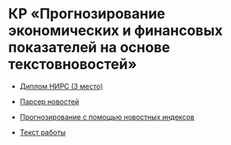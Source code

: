 # КР «Прогнозирование экономических и финансовых показателей на основе текстовновостей»

* [Диплом НИРС (3 место)](https://github.com/hardesttype/task_examples/blob/609b1135ad67b078baf44ccd48e341f178948552/course_work_2020-2021/NSRazuvaev_diploma.pdf)

* [Парсер новостей](https://github.com/hardesttype/task_examples/blob/d65bb1576f63bae36b3f4410ea16d4aaa4f6d01a/course%20work/news_parser.ipynb)

* [Прогнозирование с помощью новостных индексов](https://github.com/hardesttype/task_examples/blob/d65bb1576f63bae36b3f4410ea16d4aaa4f6d01a/course%20work/Forecasting%20with%20news.ipynb)

* [Текст работы](https://github.com/hardesttype/task_examples/blob/1cf4b2cc602359c79a4ed70ad0962fc1fde17fc9/course_work_2020-2021/course_work_2021.pdf)
